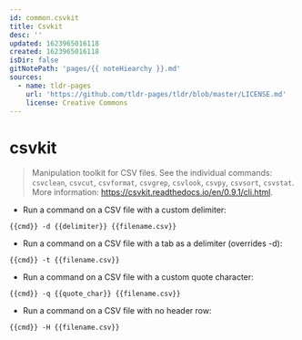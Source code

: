 ```yaml
---
id: common.csvkit
title: Csvkit
desc: ''
updated: 1623965016118
created: 1623965016118
isDir: false
gitNotePath: 'pages/{{ noteHiearchy }}.md'
sources:
  - name: tldr-pages
    url: 'https://github.com/tldr-pages/tldr/blob/master/LICENSE.md'
    license: Creative Commons
---
```

# csvkit

> Manipulation toolkit for CSV files.
> See the individual commands: `csvclean`, `csvcut`, `csvformat`, `csvgrep`, `csvlook`, `csvpy`, `csvsort`, `csvstat`.
> More information: <https://csvkit.readthedocs.io/en/0.9.1/cli.html>.

- Run a command on a CSV file with a custom delimiter:

`{{cmd}} -d {{delimiter}} {{filename.csv}}`

- Run a command on a CSV file with a tab as a delimiter (overrides -d):

`{{cmd}} -t {{filename.csv}}`

- Run a command on a CSV file with a custom quote character:

`{{cmd}} -q {{quote_char}} {{filename.csv}}`

- Run a command on a CSV file with no header row:

`{{cmd}} -H {{filename.csv}}`


